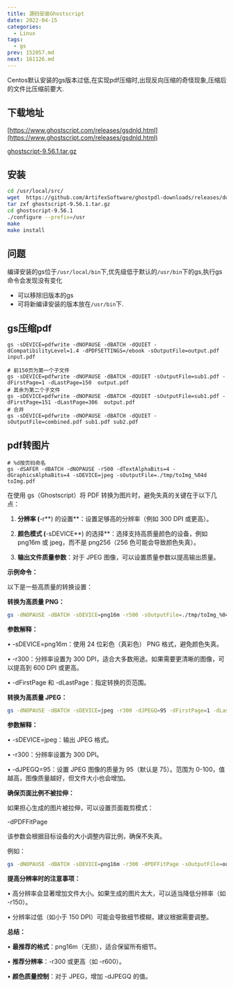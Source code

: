 ```yaml
---
title: 源码安装Ghostscript
date: 2022-04-15
categories:
  - Linux
tags:
  - gs
prev: 152057.md
next: 161126.md
---
```


<!-- more -->

Centos默认安装的gs版本过低,在实现pdf压缩时,出现反向压缩的奇怪现象,压缩后的文件比压缩前要大.

## 下载地址

[https://www.ghostscript.com/releases/gsdnld.html](https://www.ghostscript.com/releases/gsdnld.html)

[ghostscript-9.56.1.tar.gz](https://github.com/ArtifexSoftware/ghostpdl-downloads/releases/download/gs9561/ghostscript-9.56.1.tar.gz)

## 安装

```bash
cd /usr/local/src/
wget  https://github.com/ArtifexSoftware/ghostpdl-downloads/releases/download/gs9561/ghostscript-9.56.1.tar.gz
tar zxf ghostscript-9.56.1.tar.gz
cd ghostscript-9.56.1 
./configure --prefix=/usr
make
make install
```

## 问题

编译安装的gs位于`/usr/local/bin`下,优先级低于默认的`/usr/bin`下的gs,执行gs命令会发现没有变化
- 可以移除旧版本的gs
- 可将新编译安装的版本放在`/usr/bin`下.


## gs压缩pdf

```shell
gs -sDEVICE=pdfwrite -dNOPAUSE -dBATCH -dQUIET -dCompatibilityLevel=1.4 -dPDFSETTINGS=/ebook -sOutputFile=output.pdf input.pdf

# 前150页为第一个子文件
gs -sDEVICE=pdfwrite -dNOPAUSE -dBATCH -dQUIET -sOutputFile=sub1.pdf -dFirstPage=1 -dLastPage=150  output.pdf
# 其余为第二个子文件
gs -sDEVICE=pdfwrite -dNOPAUSE -dBATCH -dQUIET -sOutputFile=sub1.pdf -dFirstPage=151 -dLastPage=306  output.pdf
# 合并
gs -sDEVICE=pdfwrite -dNOPAUSE -dBATCH -dQUIET -sOutputFile=combined.pdf sub1.pdf sub2.pdf

```

## pdf转图片

```shell
# %d按页码命名
gs -dSAFER -dBATCH -dNOPAUSE -r500 -dTextAlphaBits=4 -dGraphicsAlphaBits=4 -sDEVICE=jpeg -sOutputFile=./tmp/toImg_%04d toImg.pdf
```

在使用 gs（Ghostscript）将 PDF 转换为图片时，避免失真的关键在于以下几点：

1. **分辨率 (**-r**) 的设置**：设置足够高的分辨率（例如 300 DPI 或更高）。

2. **颜色模式 (**-sDEVICE**) 的选择**：选择支持高质量颜色的设备，例如 png16m 或 jpeg，而不是 png256（256 色可能会导致颜色失真）。

3. **输出文件质量参数**：对于 JPEG 图像，可以设置质量参数以提高输出质量。

**示例命令：**

以下是一些高质量的转换设置：

**转换为高质量 PNG：**

```bash
gs -dNOPAUSE -dBATCH -sDEVICE=png16m -r500 -sOutputFile=./tmp/toImg_%04d.png MySQL.pdf
```

**参数解释：**

• -sDEVICE=png16m：使用 24 位彩色（真彩色） PNG 格式，避免颜色失真。

• -r300：分辨率设置为 300 DPI，适合大多数用途。如果需要更清晰的图像，可以提高到 600 DPI 或更高。

• -dFirstPage 和 -dLastPage：指定转换的页范围。

**转换为高质量 JPEG：**
```bash
gs -dNOPAUSE -dBATCH -sDEVICE=jpeg -r300 -dJPEGQ=95 -dFirstPage=1 -dLastPage=1 -sOutputFile=output.jpg input.pdf
```

**参数解释：**

• -sDEVICE=jpeg：输出 JPEG 格式。

• -r300：分辨率设置为 300 DPI。

• -dJPEGQ=95：设置 JPEG 图像的质量为 95（默认是 75）。范围为 0-100，值越高，图像质量越好，但文件大小也会增加。 

**确保页面比例不被拉伸：**

如果担心生成的图片被拉伸，可以设置页面裁剪模式：

-dPDFFitPage

该参数会根据目标设备的大小调整内容比例，确保不失真。
  
例如：
```bash
gs -dNOPAUSE -dBATCH -sDEVICE=png16m -r300 -dPDFFitPage -sOutputFile=output.png input.pdf
```

**提高分辨率时的注意事项：**

• 高分辨率会显著增加文件大小。如果生成的图片太大，可以适当降低分辨率（如 -r150）。

• 分辨率过低（如小于 150 DPI）可能会导致细节模糊，建议根据需要调整。

**总结：**

• **最推荐的格式**：png16m（无损），适合保留所有细节。

• **推荐分辨率**：-r300 或更高（如 -r600）。

• **颜色质量控制**：对于 JPEG，增加 -dJPEGQ 的值。
